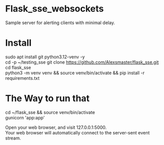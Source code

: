# Flask_sse_websockets
Sample server for alerting clients with minimal delay.

# Install
sudo apt install git python3.12-venv -y  
cd -p ~/testing_sse
git clone https://github.com/Alexsmaster/flask_sse.git  
cd flask_sse  
python3 -m venv venv && source venv/bin/activate && pip install -r requirements.txt

# The Way to run that
[//]: # (cd ~/PycharmProjects/flask_sse/ && source .venv/bin/activate)

cd ~/flask_sse && source venv/bin/activate  
gunicorn 'app:app' 

Open your web browser, and visit 127.0.0.1:5000.  
Your web browser will automatically connect to the server-sent event stream.  

